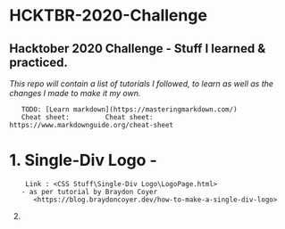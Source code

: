 # HCKTBR-2020-Challenge

## Hacktober 2020 Challenge - Stuff I learned & practiced.

*This repo will contain a list of tutorials I followed, to learn as well as the changes I made to make it my own.*


       TODO: [Learn markdown](https://masteringmarkdown.com/)
       Cheat sheet:         Cheat sheet:  https://www.markdownguide.org/cheat-sheet
# 1. Single-Div Logo  - 
        Link : <CSS Stuff\Single-Div Logo\LogoPage.html>
       - as per tutorial by Braydon Coyer
          <https://blog.braydoncoyer.dev/how-to-make-a-single-div-logo>

2.  
